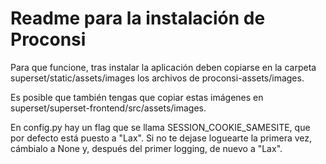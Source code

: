 # Readme para la instalación de Proconsi

Para que funcione, tras instalar la aplicación deben copiarse en la carpeta superset/static/assets/images los archivos de proconsi-assets/images.

Es posible que también tengas que copiar estas imágenes en superset/superset-frontend/src/assets/images.

En config.py hay un flag que se llama SESSION_COOKIE_SAMESITE, que por defecto está puesto a "Lax". Si no te dejase loguearte la primera vez, cámbialo a None y, después del primer logging, de nuevo a "Lax".
